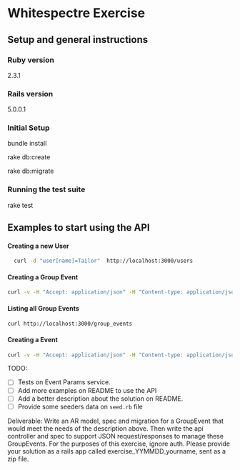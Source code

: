 # Whitespectre Exercise

## Setup and general instructions

### Ruby version
2.3.1

### Rails version
5.0.0.1

### Initial Setup
bundle install

rake db:create

rake db:migrate


### Running the test suite
rake test



## Examples to start using the API

#### Creating a new User
```bash
  curl -d "user[name]=Tailor"  http://localhost:3000/users
```

#### Creating a Group Event
```bash
curl -v -H "Accept: application/json" -H "Content-type: application/json" -X POST -d ' {"group_event":{"title":"Canada Trip","days_duration":"20", "user_id":"1"}}' http://localhost:3000/group_events
```

#### Listing all Group Events
```bash
curl http://localhost:3000/group_events
```

#### Creating a Event
```bash
curl -v -H "Accept: application/json" -H "Content-type: application/json" -X POST -d ' {"event":{"name":"Passport","description":"renew the passport", "location":"São Paulo", "start_date":"10-10-2016", "end_date":"12-10-2016", "group_event_id": "1"}}' http://localhost:3000/events
```

TODO:
- [ ] Tests on Event Params service.
- [ ] Add more examples on README to use the API
- [ ] Add a better description about the solution on README.
- [ ] Provide some seeders data on `seed.rb` file

Deliverable:
Write an AR model, spec and migration for a GroupEvent that would meet the needs of the description above. Then write the api controller and spec to support JSON request/responses to manage these GroupEvents. For the purposes of this exercise, ignore auth. Please provide your solution as a rails app called exercise_YYMMDD_yourname, sent as a zip file.
